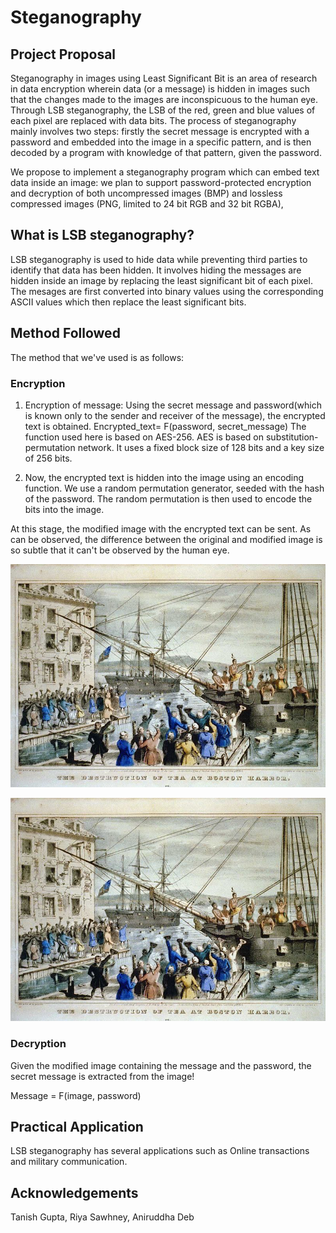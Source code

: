 # Steganography

## Project Proposal

Steganography in images using Least Significant Bit is an area of research in data encryption wherein data (or a message) is hidden in images such that the changes made to the images are inconspicuous to the human eye. Through LSB steganography, the LSB of the red, green and blue values of each pixel are replaced with data bits. The process of steganography mainly involves two steps: firstly the secret message is encrypted with a password and embedded into the image in a specific pattern, and is then decoded by a program with knowledge of that pattern, given the password.

We propose to implement a steganography program which can embed text data inside an image: we plan to support password-protected encryption and decryption of both uncompressed images (BMP) and lossless compressed images (PNG, limited to 24 bit RGB and 32 bit RGBA),

## What is LSB steganography?

LSB steganography is used to hide data while preventing third parties to identify that data has been hidden. It involves hiding the messages are hidden inside an image by replacing the least significant bit of each pixel. 
The mesages are first converted into binary values using the corresponding ASCII values which then replace the least significant bits. 

## Method Followed

The method that we've used is as follows:
### Encryption

1. Encryption of message: Using the secret message and password(which is known only to the sender and receiver of the message), the encrypted text is obtained. 
Encrypted_text= F(password, secret_message)
The function used here is based on AES-256. 
AES is based on substitution-permutation network. It uses a fixed block size of 128 bits and a key size of 256 bits. 

2. Now, the encrypted text is hidden into the image using an encoding function. We use a random permutation generator, seeded with the hash of the password. The random permutation is then used to encode the bits into the image.

At this stage, the modified image with the encrypted text can be sent. 
As can be observed, the difference between the original and modified image is so subtle that it can't be observed by the human eye. 

![original](teaparty.png)

![encrypted](teaparty_enc.png)

### Decryption

Given the modified image containing the message and the password, the secret message is extracted from the image!

Message = F(image, password)

## Practical Application
LSB steganography has several applications such as Online transactions and military communication. 

## Acknowledgements

Tanish Gupta, Riya Sawhney, Aniruddha Deb

